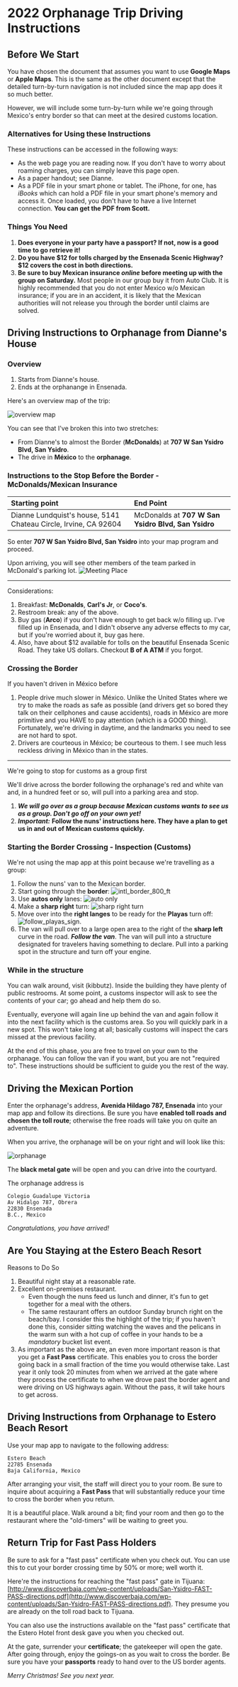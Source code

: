 # 2022 Orphanage Trip Driving Instructions

## Before We Start

You have chosen the document that assumes you want to use **Google Maps** or **Apple Maps**.  This is the same as the other document except that the detailed turn-by-turn navigation is not included since the map app does it so much better.

However, we will include some turn-by-turn while we're going through Mexico's entry border so that can meet at the desired customs location.

### Alternatives for Using these Instructions

These instructions can be accessed in the following ways:

* As the web page you are reading now.  If you don't have to worry about roaming charges,
  you can simply leave this page open.
* As a paper handout; see Dianne.
* As a PDF file in your smart phone or tablet.  The iPhone, for one, has *iBooks* which
can hold a PDF file in your smart phone's memory and access it.  Once loaded,
you don't have to have a live Internet connection.  **You can get the
PDF from Scott.**

### Things You Need

1. **Does everyone in your party have a passport?  If not, now is a good time to go retrieve it!**
1. **Do you have $12 for tolls charged by the Ensenada Scenic Highway?  $12 covers the cost in both directions.**
1. **Be sure to buy Mexican insurance *online* before meeting up with the group on Saturday.** Most people in our group buy it from Auto Club.  It is highly recommended that you do not enter Mexico w/o Mexican insurance; if you are in an accident, it is likely that the Mexican authorities will not release you through the border until claims are solved.

## Driving Instructions to Orphanage from Dianne's House

### Overview

1. Starts from Dianne's house.
1. Ends at the orphanange in Ensenada.

Here's an overview map of the trip:

![overview map](Orphanage_overview.jpg)

You can see that I've broken this into two stretches:

* From Dianne's to almost the Border (**McDonalds**) at **707 W San Ysidro Blvd, San Ysidro**.
* The drive in **México** to the **orphanage**.

### Instructions to the Stop Before the Border - McDonalds/Mexican Insurance

| **Starting point**                                              | **End Point**                                      |
|:----------------------------------------------------------------|:---------------------------------------------------|
| Dianne Lundquist's house, 5141 Chateau Circle, Irvine, CA 92604 | McDonalds at **707 W San Ysidro Blvd, San Ysidro** |

So enter **707 W San Ysidro Blvd, San Ysidro** into your map program and proceed.

Upon arriving, you will see other members of the team parked in McDonald's parking lot.
![Meeting Place](Services_around_McDonalds.jpg)

---

Considerations:

1. Breakfast: **McDonalds**, **Carl's Jr**, or **Coco's**.
1. Restroom break: any of the above.
1. Buy gas (**Arco**) if you don't have enough to get back w/o filling up.  I've filled up
    in Ensenada, and I didn't observe any adverse effects to my car, but if you're worried
    about it, buy gas here.
1. Also, have about $12 available for tolls on the beautiful Ensenada Scenic Road.
    They take US dollars.  Checkout **B of A ATM** if you forgot.

### Crossing the Border

If you haven't driven in México before

1. People drive much slower in México.  Unlike the United States where we try
    to make the roads as safe as possible (and drivers get so bored they talk
    on their cellphones and cause accidents), roads in México are more primitive
    and you HAVE to pay attention (which is a GOOD thing).  Fortunately, we're
    driving in daytime, and the landmarks you need to see are not hard to spot.
1. Drivers are courteous in México; be courteous to them.  I see much less
    reckless driving in México than in the states.

---

We're going to stop for customs as a group first

We'll drive across the border following the orphanage's red and white van and, in a hundred feet or so, will pull
into a parking area and stop.

1. ***We will go over as a group because Mexican customs wants to see us as a group.
    Don't go off on your own yet!***
1. ***Important:*** **Follow the nuns' instructions here.  They have a plan to get
    us in and out of Mexican customs quickly.**

### Starting the Border Crossing - Inspection (Customs)

We're not using the map app at this point because we're travelling as a group:

1. Follow the nuns' van to the Mexican border.
1. Start going through the **border**:
    ![intl_border_800_ft](intl_border_800_ft.jpg)
1. Use **autos only** lanes:
    ![auto only](autos_only.jpg)
1. Make a **sharp right** turn:
    ![sharp right turn](sharp_right.jpg)
1. Move over into the **right langes** to be ready for the **Playas** turn off:
    ![follow_playas_sign](follow_playas_sign.jpg).
1. The van will pull over to a large open area to the right of the **sharp left** curve in the road.  ***Follow the van***.  The
    van will pull into a structure designated for travelers having something to declare.  Pull into a parking
    spot in the structure and turn off your engine.

### While in the structure

You can walk around, visit (kibbutz).  Inside the building they have plenty of public restrooms.
At some point, a customs inspector will ask to see the contents of your car; go ahead and help them do so.

Eventually, everyone will again line up behind the van and again follow it into the next facility which
is the customs area.
So you will quickly park in a new spot.
This won't take long at all; basically customs will inspect the cars missed at the previous
facility.

At the end of this phase, you are free to travel on your own to the orphanage.
You can follow the van if you want, but you are not
"required to".  These instructions should be sufficient to guide you the rest of the way.

## Driving the Mexican Portion

Enter the orphanage's address, **Avenida Hildago 787, Ensenada** into your map app and follow its directions. Be sure you have **enabled toll roads and chosen the toll route**;  otherwise the free roads will take you on quite an adventure.

When you arrive, the orphanage will be on your right and will look like this:

![orphanage](orphanage.jpg)

The **black metal gate** will be open and you can drive into the courtyard.

The orphanage address is

```text
Colegio Guadalupe Victoria
Av Hidalgo 787, Obrera
22830 Ensenada
B.C., Mexico
```

*Congratulations, you have arrived!*

## Are You Staying at the Estero Beach Resort

Reasons to Do So

1. Beautiful night stay at a reasonable rate.
1. Excellent on-premises restaurant.
    * Even though the nuns feed us lunch and dinner, it's fun to get together for a meal with the others.
    * The same restaurant offers an outdoor Sunday brunch right on the beach/bay.
      I consider this the highlight of the trip; if you haven't done this,
      consider sitting watching the waves and the pelicans in the warm sun with a hot cup of
      coffee in your hands to be a *mandatory* bucket list event.
1. As important as the above are, an even more important reason is that you get
    a **Fast Pass** certificate.  This enables
    you to cross the border going back in a small fraction of the time you would otherwise take.
    Last year it only took 20 minutes from when we arrived at the gate where
    they process the certificate to when we
    drove past the border agent and were driving on US highways again.
    Without the pass, it will take hours to get across.

## Driving Instructions from Orphanage to Estero Beach Resort

Use your map app to navigate to the following address:

```text
Estero Beach
22785 Ensenada
Baja California, Mexico
```

After arranging your visit, the staff will direct you to your room.  Be sure to inquire about acquiring a **Fast Pass** that will substantially reduce your time to cross the border when you return.

It is a beautiful place.  Walk around a bit; find your room and then go to
the restaurant where the "old-timers" will be waiting to greet you.

## Return Trip for Fast Pass Holders

Be sure to ask for a "fast pass" certificate when you check out.
You can use this to cut your
border crossing time by 50% or more; well worth it.

Here're the instructions for reaching the "fast pass" gate in Tijuana:
[http://www.discoverbaja.com/wp-content/uploads/San-Ysidro-FAST-PASS-directions.pdf](http://www.discoverbaja.com/wp-content/uploads/San-Ysidro-FAST-PASS-directions.pdf).  They presume you are already on the toll road back to Tijuana.

You can also use the instructions available on the "fast pass" certificate that the Estero Hotel front desk gave you when you checked out.

At the gate, surrender your **certificate**; the gatekeeper will open the gate. After going through, enjoy the goings-on as you wait to cross the border.  Be sure you have your
**passports** ready to hand over to the US border agents.

*Merry Christmas!  See you next year.*
